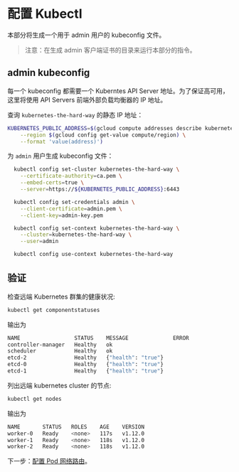 # 配置 Kubectl

本部分将生成一个用于 admin 用户的 kubeconfig 文件。

> 注意：在生成 admin 客户端证书的目录来运行本部分的指令。

## admin kubeconfig

每一个 kubeconfig 都需要一个 Kuberntes API Server 地址。为了保证高可用，这里将使用 API Servers 前端外部负载均衡器的 IP 地址。

查询 `kubernetes-the-hard-way` 的静态 IP 地址：

```sh
KUBERNETES_PUBLIC_ADDRESS=$(gcloud compute addresses describe kubernetes-the-hard-way \
    --region $(gcloud config get-value compute/region) \
    --format 'value(address)')
```

为 `admin` 用户生成 kubeconfig 文件：

```sh
  kubectl config set-cluster kubernetes-the-hard-way \
    --certificate-authority=ca.pem \
    --embed-certs=true \
    --server=https://${KUBERNETES_PUBLIC_ADDRESS}:6443

  kubectl config set-credentials admin \
    --client-certificate=admin.pem \
    --client-key=admin-key.pem

  kubectl config set-context kubernetes-the-hard-way \
    --cluster=kubernetes-the-hard-way \
    --user=admin

  kubectl config use-context kubernetes-the-hard-way
```

## 验证

检查远端 Kubernetes 群集的健康状况:

```sh
kubectl get componentstatuses
```

输出为

```sh
NAME                 STATUS    MESSAGE              ERROR
controller-manager   Healthy   ok
scheduler            Healthy   ok
etcd-2               Healthy   {"health": "true"}
etcd-0               Healthy   {"health": "true"}
etcd-1               Healthy   {"health": "true"}
```

列出远端 kubernetes cluster 的节点:

```sh
kubectl get nodes
```

输出为

```sh
NAME       STATUS   ROLES    AGE    VERSION
worker-0   Ready    <none>   117s   v1.12.0
worker-1   Ready    <none>   118s   v1.12.0
worker-2   Ready    <none>   118s   v1.12.0
```

下一步：[配置 Pod 网络路由](11-pod-network-routes.md)。
